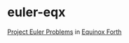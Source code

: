# euler-eqx
[Project Euler Problems](https://projecteuler.net/archives) in [Equinox Forth](https://github.com/zeroflag/equinox)
